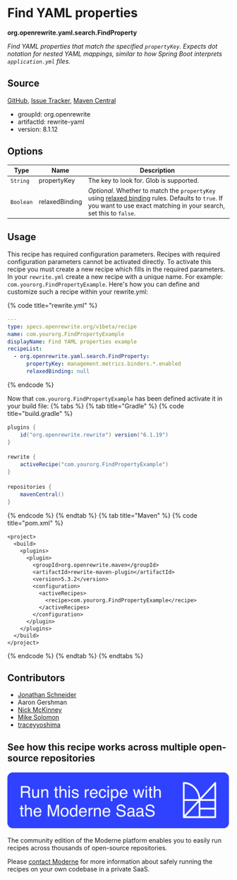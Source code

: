 # Find YAML properties

**org.openrewrite.yaml.search.FindProperty**

_Find YAML properties that match the specified `propertyKey`. Expects dot notation for nested YAML mappings, similar to how Spring Boot interprets `application.yml` files._

## Source

[GitHub](https://github.com/openrewrite/rewrite/blob/main/rewrite-yaml/src/main/java/org/openrewrite/yaml/search/FindProperty.java), [Issue Tracker](https://github.com/openrewrite/rewrite/issues), [Maven Central](https://central.sonatype.com/artifact/org.openrewrite/rewrite-yaml/8.1.12/jar)

* groupId: org.openrewrite
* artifactId: rewrite-yaml
* version: 8.1.12

## Options

| Type | Name | Description |
| -- | -- | -- |
| `String` | propertyKey | The key to look for. Glob is supported. |
| `Boolean` | relaxedBinding | *Optional*. Whether to match the `propertyKey` using [relaxed binding](https://docs.spring.io/spring-boot/docs/2.5.6/reference/html/features.html#features.external-config.typesafe-configuration-properties.relaxed-binding) rules. Defaults to `true`. If you want to use exact matching in your search, set this to `false`. |


## Usage

This recipe has required configuration parameters. Recipes with required configuration parameters cannot be activated directly. To activate this recipe you must create a new recipe which fills in the required parameters. In your `rewrite.yml` create a new recipe with a unique name. For example: `com.yourorg.FindPropertyExample`.
Here's how you can define and customize such a recipe within your rewrite.yml:

{% code title="rewrite.yml" %}
```yaml
---
type: specs.openrewrite.org/v1beta/recipe
name: com.yourorg.FindPropertyExample
displayName: Find YAML properties example
recipeList:
  - org.openrewrite.yaml.search.FindProperty:
      propertyKey: management.metrics.binders.*.enabled
      relaxedBinding: null
```
{% endcode %}

Now that `com.yourorg.FindPropertyExample` has been defined activate it in your build file:
{% tabs %}
{% tab title="Gradle" %}
{% code title="build.gradle" %}
```groovy
plugins {
    id("org.openrewrite.rewrite") version("6.1.19")
}

rewrite {
    activeRecipe("com.yourorg.FindPropertyExample")
}

repositories {
    mavenCentral()
}
```
{% endcode %}
{% endtab %}
{% tab title="Maven" %}
{% code title="pom.xml" %}
```markup
<project>
  <build>
    <plugins>
      <plugin>
        <groupId>org.openrewrite.maven</groupId>
        <artifactId>rewrite-maven-plugin</artifactId>
        <version>5.3.2</version>
        <configuration>
          <activeRecipes>
            <recipe>com.yourorg.FindPropertyExample</recipe>
          </activeRecipes>
        </configuration>
      </plugin>
    </plugins>
  </build>
</project>
```
{% endcode %}
{% endtab %}
{% endtabs %}

## Contributors
* [Jonathan Schneider](mailto:jkschneider@gmail.com)
* Aaron Gershman
* [Nick McKinney](mailto:mckinneynicholas@gmail.com)
* [Mike Solomon](mailto:mike@moderne.io)
* [traceyyoshima](mailto:tracey.yoshima@gmail.com)


## See how this recipe works across multiple open-source repositories

[![Moderne Link Image](/.gitbook/assets/ModerneRecipeButton.png)](https://app.moderne.io/recipes/org.openrewrite.yaml.search.FindProperty)

The community edition of the Moderne platform enables you to easily run recipes across thousands of open-source repositories.

Please [contact Moderne](https://moderne.io/product) for more information about safely running the recipes on your own codebase in a private SaaS.
